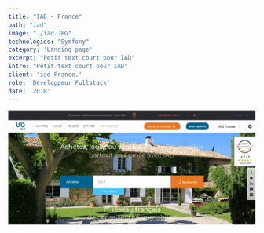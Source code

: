 ```yaml
---
title: "IAD - France"
path: "iad"
image: "./iad.JPG"
technologies: "Symfony"
category: 'Landing page'
excerpt: "Petit text court pour IAD"
intro: "Petit text court pour IAD"
client: 'iad France.'
role: 'Développeur Fullstack'
date: '2018'
---
```

![very striking banner ad](./iad.JPG)

